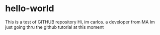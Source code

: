 # hello-world
This is a test of GITHUB repository 
Hi, im carlos. a developer from MA
Im just going thru the github tutorial at this moment 
